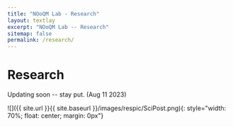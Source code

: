```yaml
---
title: "NOoQM Lab - Research"
layout: textlay
excerpt: "NOoQM Lab -- Research"
sitemap: false
permalink: /research/
---
```


# Research

Updating soon -- stay put. (Aug 11 2023)

![]({{ site.url }}{{ site.baseurl }}/images/respic/SciPost.png){: style="width: 70%; float: center; margin: 0px"}


